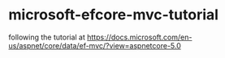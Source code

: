# microsoft-efcore-mvc-tutorial
following the tutorial at https://docs.microsoft.com/en-us/aspnet/core/data/ef-mvc/?view=aspnetcore-5.0
